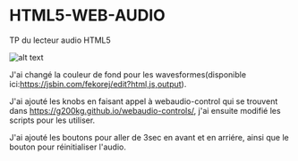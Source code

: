 # HTML5-WEB-AUDIO
TP du lecteur audio HTML5

![alt text](https://i.imgur.com/uENOEjt.png)


J'ai changé la couleur de fond pour les wavesformes(disponible ici:https://jsbin.com/fekorej/edit?html,js,output).

J'ai ajouté les knobs en faisant appel à webaudio-control qui se trouvent dans https://g200kg.github.io/webaudio-controls/, j'ai ensuite modifié les scripts pour les utiliser.

J'ai ajouté les boutons pour aller de 3sec en avant et en arriére, ainsi que le bouton pour réinitialiser l'audio.







